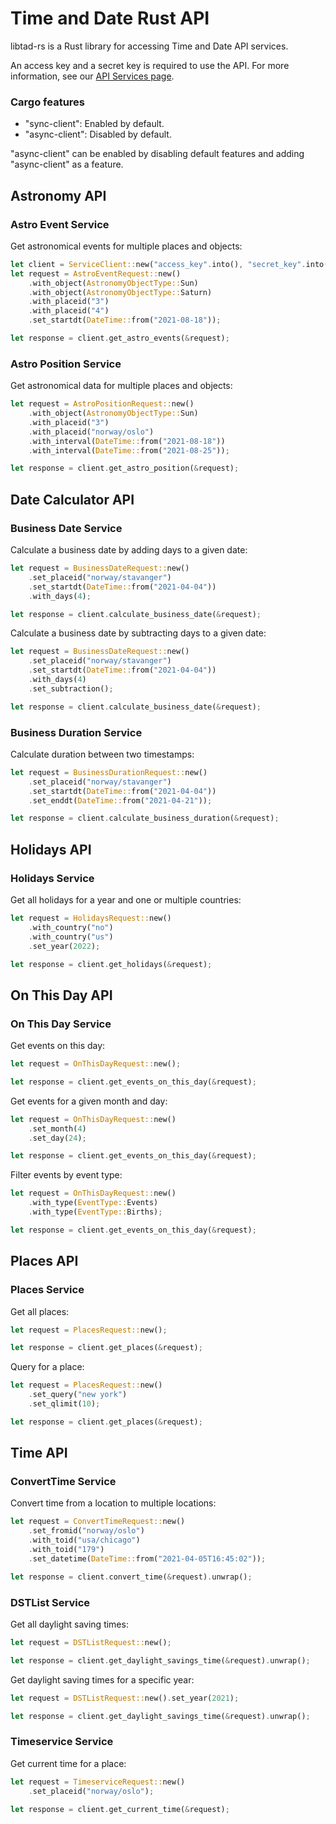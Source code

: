 # Time and Date Rust API
libtad-rs is a Rust library for accessing Time and Date API services. 

An access key and a secret key is required to use the API. For more information, see our [API Services page](https://services.timeanddate.com).

### Cargo features
- "sync-client": Enabled by default.
- "async-client": Disabled by default.

"async-client" can be enabled by disabling default features and adding "async-client" as a feature.

## Astronomy API
### Astro Event Service
Get astronomical events for multiple places and objects:

```rust ignore
let client = ServiceClient::new("access_key".into(), "secret_key".into());
let request = AstroEventRequest::new()
    .with_object(AstronomyObjectType::Sun)
    .with_object(AstronomyObjectType::Saturn)
    .with_placeid("3")
    .with_placeid("4")
    .set_startdt(DateTime::from("2021-08-18"));

let response = client.get_astro_events(&request);
```

### Astro Position Service
Get astronomical data for multiple places and objects:

```rust ignore
let request = AstroPositionRequest::new()
    .with_object(AstronomyObjectType::Sun)
    .with_placeid("3")
    .with_placeid("norway/oslo")
    .with_interval(DateTime::from("2021-08-18"))
    .with_interval(DateTime::from("2021-08-25"));

let response = client.get_astro_position(&request);
```

## Date Calculator API
### Business Date Service
Calculate a business date by adding days to a given date:

```rust ignore
let request = BusinessDateRequest::new()
	.set_placeid("norway/stavanger")
	.set_startdt(DateTime::from("2021-04-04"))
	.with_days(4);

let response = client.calculate_business_date(&request);
```

Calculate a business date by subtracting days to a given date:

```rust ignore
let request = BusinessDateRequest::new()
	.set_placeid("norway/stavanger")
	.set_startdt(DateTime::from("2021-04-04"))
	.with_days(4)
	.set_subtraction();

let response = client.calculate_business_date(&request);
```

### Business Duration Service
Calculate duration between two timestamps:

```rust ignore
let request = BusinessDurationRequest::new()
	.set_placeid("norway/stavanger")
	.set_startdt(DateTime::from("2021-04-04"))
	.set_enddt(DateTime::from("2021-04-21"));

let response = client.calculate_business_duration(&request);
```

## Holidays API
### Holidays Service
Get all holidays for a year and one or multiple countries:

```rust ignore
let request = HolidaysRequest::new()
	.with_country("no")
	.with_country("us")
	.set_year(2022);

let response = client.get_holidays(&request);
```

## On This Day API
### On This Day Service
Get events on this day:

```rust ignore
let request = OnThisDayRequest::new();

let response = client.get_events_on_this_day(&request);
```

Get events for a given month and day:

```rust ignore
let request = OnThisDayRequest::new()
	.set_month(4)
	.set_day(24);

let response = client.get_events_on_this_day(&request);
```

Filter events by event type:

```rust ignore
let request = OnThisDayRequest::new()
	.with_type(EventType::Events)
	.with_type(EventType::Births);

let response = client.get_events_on_this_day(&request);
```

## Places API
### Places Service
Get all places:

```rust ignore
let request = PlacesRequest::new();

let response = client.get_places(&request);
```

Query for a place:

```rust ignore
let request = PlacesRequest::new()
	.set_query("new york")
	.set_qlimit(10);

let response = client.get_places(&request);
```

## Time API
### ConvertTime Service
Convert time from a location to multiple locations:

```rust ignore
let request = ConvertTimeRequest::new()
    .set_fromid("norway/oslo")
    .with_toid("usa/chicago")
    .with_toid("179")
    .set_datetime(DateTime::from("2021-04-05T16:45:02"));

let response = client.convert_time(&request).unwrap();
```

### DSTList Service
Get all daylight saving times:

```rust ignore
let request = DSTListRequest::new();

let response = client.get_daylight_savings_time(&request).unwrap();
```

Get daylight saving times for a specific year:

```rust ignore
let request = DSTListRequest::new().set_year(2021);

let response = client.get_daylight_savings_time(&request).unwrap();
```


### Timeservice Service
Get current time for a place:

```rust ignore
let request = TimeserviceRequest::new()
	.set_placeid("norway/oslo");

let response = client.get_current_time(&request);
```
